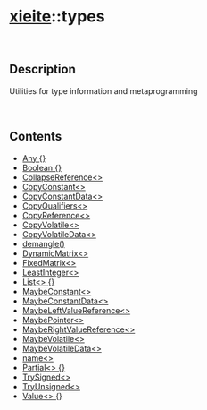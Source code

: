 # [xieite](./xieite.md)\:\:types

&nbsp;

## Description
Utilities for type information and metaprogramming

&nbsp;

## Contents
- [Any \{\}](./namespaces/types/any.md)
- [Boolean \{\}](./namespaces/types/boolean.md)
- [CollapseReference\<\>](./namespaces/types/collapse_reference.md)
- [CopyConstant\<\>](./namespaces/types/copy_constant.md)
- [CopyConstantData\<\>](./namespaces/types/copy_constant_data.md)
- [CopyQualifiers\<\>](./namespaces/types/copy_qualifiers.md)
- [CopyReference\<\>](./namespaces/types/copy_reference.md)
- [CopyVolatile\<\>](./namespaces/types/copy_volatile.md)
- [CopyVolatileData\<\>](./namespaces/types/copy_volatile_data.md)
- [demangle\(\)](./namespaces/types/demangle.md)
- [DynamicMatrix\<\>](./namespaces/types/dynamic_matrix.md)
- [FixedMatrix\<\>](./namespaces/types/fixed_matrix.md)
- [LeastInteger\<\>](./namespaces/types/least_integer.md)
- [List\<\> \{\}](./namespaces/types/list.md)
- [MaybeConstant\<\>](./namespaces/types/maybe_constant.md)
- [MaybeConstantData\<\>](./namespaces/types/maybe_constant_data.md)
- [MaybeLeftValueReference\<\>](./namespaces/types/maybe_left_value_reference.md)
- [MaybePointer\<\>](./namespaces/types/maybe_pointer.md)
- [MaybeRightValueReference\<\>](./namespaces/types/maybe_right_value_reference.md)
- [MaybeVolatile\<\>](./namespaces/types/maybe_volatile.md)
- [MaybeVolatileData\<\>](./namespaces/types/maybe_volatile_data.md)
- [name\<\>](./namespaces/types/name.md)
- [Partial\<\> \{\}](./namespaces/types/partial.md)
- [TrySigned\<\>](./namespaces/types/try_signed.md)
- [TryUnsigned\<\>](./namespaces/types/try_unsigned.md)
- [Value\<\> \{\}](./namespaces/types/value.md)
